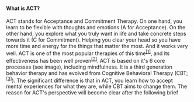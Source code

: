 #### What is ACT?
ACT stands for Acceptance and Commitment Therapy. On one hand, you learn to be flexible with thoughts and emotions (A for Acceptance). On the other hand, you explore what you truly want in life and take concrete steps towards it (C for Commitment). Helping you clear your head so you have more time and energy for the things that matter the most. And it works very well. ACT is one of the most popular therapies of this time<sup class="footnote-ref"><a href="#bassie" id="adriaan">[1]</a></sup>, and its effectiveness has been well proven<sup class="footnote-ref"><a href="#bassie2" id="adriaan2">[2]</a></sup>. ACT is based on it's 6 core processes (see image), including mindfulness. It is a third generation behavior therapy and has evolved from Cognitive Behavioral Therapy (CBT; <sup class="footnote-ref"><a href="#bassie3" id="adriaan3">[3]</a></sup>). The significant difference is that in ACT, you learn how to accept mental experiences for what they are, while CBT aims to change them. The reason for ACT's perspective will become clear after the following brief

